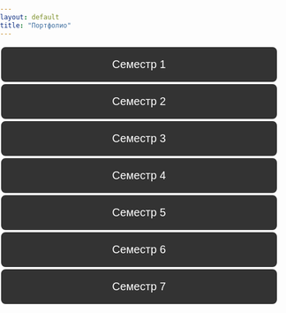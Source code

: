 ```yaml
---
layout: default
title: "Портфолио"
---
```

<style>
/* Основные стили */
body {
  font-family: 'Roboto', sans-serif;
  margin: 0;
  padding: 0;
}

/* Шапка сайта */
header {
  padding: 20px 0;
  position: fixed;
  width: 100%;
  top: 0;
  left: 0;
  z-index: 1000;
}

header nav ul {
  list-style-type: none;
  margin: 0;
  padding: 0;
  display: flex;
  justify-content: flex-start;
  gap: 20px;
  padding-left: 20px;
}

header nav li {
  display: inline;
}

header nav a {
  text-decoration: none;
  font-weight: bold;
  font-size: 18px;
  padding: 12px 25px;
  border-radius: 5px;
  transition: background-color 0.3s ease, transform 0.2s ease;
}

header nav a:hover {
  transform: scale(1.05);
}

/* Изначально скрываем списки дисциплин */
.discipline-list {
  display: none;
  list-style-type: none;
  margin: 10px 0 0 20px;
  padding: 0;
}

/* Показываем список, если у него есть класс open */
.discipline-list.open {
  display: block;
}

/* Кнопки */
.semester-btn {
  background-color: #333; /* Тёмный фон */
  color: #fff; /* Белый текст */
  font-size: 20px; /* Увеличенный размер шрифта */
  padding: 20px 0; /* Убираем горизонтальные отступы, чтобы кнопка растягивалась */
  border: 2px solid #fff; /* Белая рамка */
  border-radius: 10px; /* Закруглённые углы */
  cursor: pointer; /* Курсор как рука */
  transition: all 0.3s ease; /* Плавный переход для эффектов */
  text-align: center; /* Выравнивание текста по центру */
  display: block; /* Сделать кнопку блочным элементом для растяжения */
  width: 100%; /* Растягиваем кнопку на всю ширину */
}

.semester-btn:hover {
  background-color: #444; /* Освежение фона при наведении */
  transform: scale(1.05); /* Увеличение кнопки при наведении */
}

.semester-btn:focus {
  outline: none; /* Убираем контур при фокусе */
  box-shadow: 0 0 10px rgba(255, 255, 255, 0.5); /* Лёгкая подсветка при фокусе */
}


</style>

<div class="semester">
  <button class="semester-btn">Семестр 1</button>
  <ul class="discipline-list">
    <li>Модуль "Дискретные структуры". Дискретная математика для программистов
    </li>
    <li>Модуль "Информатика и физика для инженеров". Информатика</li>
    <li>Модуль "Информатика и физика для инженеров". Физика</li>
    <li>Модуль "Информационные технологии в математике и физике". Информационные технологии в математике</li>
    <li>Модуль "Информационные технологии в математике и физике". Основы компьютерной алгебры</li>
    <li>Модуль "Математика для инженеров". Линейная алгебра и теория матриц</li>
    <li>Модуль "Общекультурный мировоззренческий экономический". Безопасность жизнедеятельности</li>
    <li>Модуль "Общекультурный мировоззренческий экономический". Физическая культура и спорт</li>
    <li>Модуль "Общекультурный мировоззренческий экономический". Философия</li>
    <li>Модуль "Общекультурный мировоззренческий экономический". Экономика</li>
    <li>Первая помощь при заболеваниях и травмах</li>
  </ul>
</div>

<div class="semester">
  <button class="semester-btn">Семестр 2</button>
  <ul class="discipline-list">
    <li>Модуль "Дискретные структуры"</li>
    <li>Модуль "Информатика и физика для инженеров". Физика</li>
    <li>Модуль "Информационные технологии в математике и физике". Информационные технологии</li>
    <li>Модуль "Математика для инженеров". Аналитическая геометрия</li>
    <li>Модуль "Математика для инженеров". Линейная алгебра и теория матриц</li>
    <li>Модуль "Математика для инженеров". Математический анализ</li>
    <li>Модуль "Общекультурный мировоззренческий экономический". Иностранный язык (английский)</li>
    <li>Модуль "Общекультурный мировоззренческий экономический". История</li>
    <li>Программирование</li>
    <li>Физическая культура и спорт (элективная дисциплина)</li>
  </ul>
</div>

<div class="semester">
  <button class="semester-btn">Семестр 3</button>
  <ul class="discipline-list">
    <li>Модуль "Информатика и физика для инженеров". Физика</li>
    <li>Модуль "Информационные технологии в математике и физике". Физика полупроводников</li>
    <li>Модуль "Технологии и методы вычислений". Анализ данных и основы Data science</li>
    <li>Модуль "Технологии и методы вычислений". Вычислительная математика</li>
  </ul>
</div>

<div class="semester">
  <button class="semester-btn">Семестр 4</button>
  <ul class="discipline-list">
    <li>Модуль "Компьютерная графика и управление информацией". Базы данных</li>
    <li>Модуль "Математика для инженеров". Интегралы и дифференциальные уравнения</li>
    <li>Модуль "Общекультурный мировоззренческий экономический". Иностранный язык (английский)</li>
    <li>Модуль "Организация и архитектура ЭВМ". Вычислительная техника</li>
    <li>Модуль "Организация и архитектура ЭВМ". Операционные системы</li>
    <li>Модуль "Проектирование и разработка веб-решений"</li>
    <li>Модуль "Технологии и методы вычислений". Анализ данных и основы Data science</li>
    <li>Модуль "Технологии и методы вычислений". Технологии компьютерного моделирования</li>
    <li>Программирование</li>
  </ul>
</div>

<div class="semester">
  <button class="semester-btn">Семестр 5</button>
  <ul class="discipline-list">
    <li>Модуль "Информационные ресурсы и средства профессиональной деятельности инженера". Пакеты прикладных программ для статистической обработки и анализа данных</li>
    <li>Модуль "Информационные технологии в управлении в IT-компании". IT-менеджмент</li>
    <li>Модуль "Информационные технологии в управлении в IT-компании". Основы бизнес-информатики</li>
    <li>Модуль "Информационные технологии". Информационные технологии в изучении иностранных языков</li>
    <li>Модуль "Компьютерная графика и управление информацией". Компьютерная графика</li>
    <li>Модуль "Компьютерная графика и управление информацией". Математические основы компьютерной графики</li>
    <li>Модуль "Организация и архитектура ЭВМ". Сети и телекоммуникации</li>
    <li>Программирование</li>
  </ul>
</div>

<div class="semester">
  <button class="semester-btn">Семестр 6</button>
  <ul class="discipline-list">
    <li>Модуль "Информационные ресурсы и средства профессиональной деятельности инженера". Математические основы глубокого обучения</li>
    <li>Модуль "Информационные технологии в управлении в IT-компании". Основы электронного управления</li>
    <li>Модуль "Информационные технологии". Основы корпоративного электронного обучения</li>
    <li>Модуль "Информационные технологии". Прикладные информационные технологии</li>
    <li>Модуль "Компьютерная графика и управление информацией". Инженерная графика</li>
    <li>Модуль "Общекультурный мировоззренческий экономический". Иностранный язык (английский)</li>
    <li>Модуль "Организация и архитектура ЭВМ". Защита информации</li>
    <li>Модуль "Организация и архитектура ЭВМ". Основы машинного обучения</li>
    <li>Модуль "Организация и архитектура ЭВМ". Техники и технологии визуализации данных</li>
    <li>Программирование</li>
    <li>Физическая культура и спорт (элективная дисциплина)</li>
  </ul>
</div>

<div class="semester">
  <button class="semester-btn">Семестр 7</button>
  <ul class="discipline-list">
    <li>Модуль "Информационные ресурсы и средства профессиональной деятельности инженера". Организация электронной образовательной среды</li>
    <li>Модуль "Информационные ресурсы и средства профессиональной деятельности инженера". Управление программными проектами</li>
    <li>Модуль "Общекультурный мировоззренческий экономический". Иностранный язык (английский)</li>
    <li>Модуль "Информационные технологии в управлении в IT-компании". Управление проектами разработки программного обеспечения</li>
    <li>Модуль "Математика для инженеров". Обработка данных и статистика</li>
    <li>Модуль "Математика для инженеров". Теория графов и её применение</li>
    <li>Программирование</li>
  </ul>
</div>


<script>
  // Получаем все кнопки с классом .semester-btn
  const semesterButtons = document.querySelectorAll('.semester-btn');

  // Добавляем обработчик события на каждую кнопку
  semesterButtons.forEach(button => {
    button.addEventListener('click', function() {
      // Находим ближайший список дисциплин к кнопке
      const disciplineList = this.nextElementSibling;

      // Переключаем отображение списка дисциплин
      disciplineList.classList.toggle('open'); // Добавляем/удаляем класс open для анимации
    });
  });
</script>
